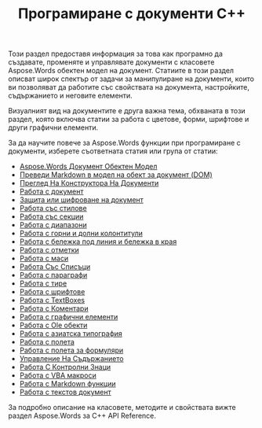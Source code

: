 ﻿---
title: Програмиране с документи C++
second_title: Aspose.Words за C++
articleTitle: Програмиране с документи
linktitle: Програмиране с документи
type: docs
description: "Използвайте класовете Aspose.Words обектен модел на документ, за да програмно създавате, променяте и управлявате документи, използвайки C++. Работа със свойства на документа, настройки и съдържание, както и с външния вид на документа чрез управлението на цветове, фигури, шрифтове и други графики."
weight: 50
url: /bg/cpp/programming-with-documents/
timestamp: 2024-09-25-11-08-55
---

Този раздел предоставя информация за това как програмно да създавате, променяте и управлявате документи с класовете Aspose.Words обектен модел на документ. Статиите в този раздел описват широк спектър от задачи за манипулиране на документи, които ви позволяват да работите със свойствата на документа, настройките, съдържанието и неговите елементи.

Визуалният вид на документите е друга важна тема, обхваната в този раздел, която включва статии за работа с цветове, форми, шрифтове и други графични елементи.

За да научите повече за Aspose.Words функции при програмиране с документи, изберете съответната статия или група от статии:

- [Aspose.Words Документ Обектен Модел](/words/cpp/aspose-words-document-object-model/)
- [Преведи Markdown в модел на обект за документ (DOM)](/words/cpp/translate-markdown-to-document-object-model/)
- [Преглед На Конструктора На Документи](/words/cpp/document-builder-overview/)
- [Работа с документ](/words/cpp/working-with-document/)
- [Защита или шифроване на документ](/words/cpp/protect-or-encrypt-a-document/)
- [Работа със стилове](/words/cpp/working-with-styles-and-themes/)
- [Работа със секции](/words/cpp/working-with-sections/)
- [Работа с диапазони](/words/cpp/working-with-ranges/)
- [Работа с горни и долни колонтитули](/words/cpp/working-with-headers-and-footers/)
- [Работа с бележка под линия и бележка в края](/words/cpp/working-with-footnote-and-endnote/)
- [Работа с отметки](/words/cpp/working-with-bookmarks/)
- [Работа с маси](/words/cpp/working-with-tables/)
- [Работа Със Списъци](/words/cpp/working-with-lists/)
- [Работа с параграфи](/words/cpp/working-with-paragraphs/)
- [Работа с тире](/words/cpp/working-with-hyphenation/)
- [Работа с шрифтове](/words/cpp/working-with-fonts/)
- [Работа с TextBoxes](/words/cpp/working-with-textboxes/)
- [Работа с Коментари](/words/cpp/working-with-comments/)
- [Работа с графични елементи](/words/cpp/working-with-graphic-elements/)
- [Работа с Ole обекти](/words/cpp/working-with-ole-objects/)
- [Работа с азиатска типография](/words/cpp/working-with-asian-typography/)
- [Работа с полета](/words/cpp/working-with-fields/)
- [Работа с полета за формуляри](/words/cpp/working-with-form-fields/)
- [Управление На Съдържанието](/words/cpp/contents-management/)
- [Работа С Контролни Знаци](/words/cpp/working-with-control-characters/)
- [Работа с VBA макроси](/words/cpp/working-with-vba-macros/)
- [Работа с Markdown функции](/words/cpp/working-with-markdown-features/)
- [Работа с текстов документ](/words/cpp/working-with-text-document/)

За подробно описание на класовете, методите и свойствата вижте раздел Aspose.Words за C++ API Reference.

